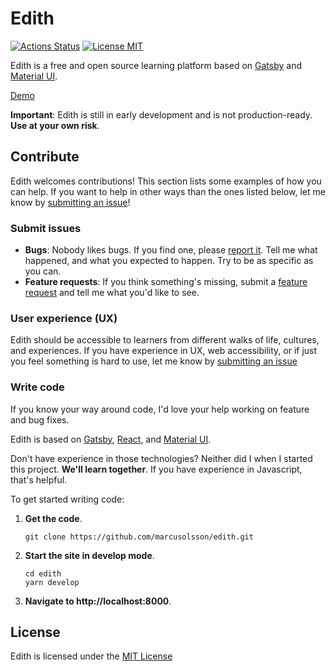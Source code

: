 # Edith

[![Actions Status](https://github.com/marcusolsson/edith/workflows/CI/badge.svg)](https://github.com/marcusolsson/edith/actions)
[![License MIT](https://img.shields.io/badge/license-MIT-lightgrey.svg?style=flat)](LICENSE)

Edith is a free and open source learning platform based on [Gatsby](https://www.gatsbyjs.org/) and [Material UI](https://material-ui.com/).

[Demo](https://marcusolsson.github.io/edith)

**Important**: Edith is still in early development and is not production-ready. **Use at your own risk**.

## Contribute

Edith welcomes contributions! This section lists some examples of how you can help. If you want to help in other ways than the ones listed below, let me know by [submitting an issue](https://github.com/marcusolsson/edith/issues/new)!

### Submit issues

- **Bugs**: Nobody likes bugs. If you find one, please [report it](https://github.com/marcusolsson/edith/issues/new). Tell me what happened, and what you expected to happen. Try to be as specific as you can. 
- **Feature requests**: If you think something's missing, submit a [feature request](https://github.com/marcusolsson/edith/issues/new) and tell me what you'd like to see.

### User experience (UX)

Edith should be accessible to learners from different walks of life, cultures, and experiences. If you have experience in UX, web accessibility, or if just you feel something is hard to use, let me know by [submitting an issue](https://github.com/marcusolsson/edith/issues/new)

### Write code

If you know your way around code, I'd love your help working on feature and bug fixes. 

Edith is based on [Gatsby](https://gatsbyjs.org), [React](https://reactjs.org/), and [Material UI](https://material-ui.com/). 

Don't have experience in those technologies? Neither did I when I started this project. **We'll learn together**. If you have experience in Javascript, that's helpful.

To get started writing code:

1. **Get the code**.

   ```
   git clone https://github.com/marcusolsson/edith.git
   ```

1. **Start the site in develop mode**.

   ```
   cd edith
   yarn develop
   ```
   
1. **Navigate to http://localhost:8000**.

## License

Edith is licensed under the [MIT License](LICENSE)
